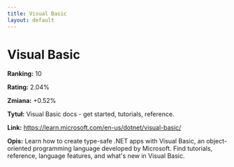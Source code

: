 ```yaml
---
title: Visual Basic
layout: default
---
```


# Visual Basic

**Ranking:** 10

**Rating:** 2.04%

**Zmiana:** +0.52%

**Tytuł:** Visual Basic docs - get started, tutorials, reference.

**Link:** https://learn.microsoft.com/en-us/dotnet/visual-basic/

**Opis:** Learn how to create type-safe .NET apps with Visual Basic, an object-oriented programming language developed by Microsoft. Find tutorials, reference, language features, and what's new in Visual Basic.

